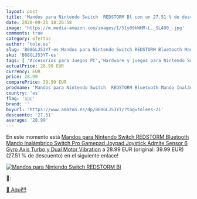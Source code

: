 ```yaml
---
layout: post
title: 'Mandos para Nintendo Switch  REDSTORM Bl con un 27.51 % de descuento'
date: 2020-09-21 18:26:58
image: 'https://m.media-amazon.com/images/I/51y09kWHM-L._SL400_.jpg'
comments: true
category: ofertas
author: 'tole.es'
slug: 'B08GLJ53YT-es Mandos para Nintendo Switch REDSTORM Bluetooth Mando...'
sku: 'B08GLJ53YT-es'
tags: [ 'Accesorios para Juegos PC','Hardware y juegos para Nintendo Switch','Hardware y juegos para PlayStation 4','Juegos para Nintendo Switch','Juegos para PlayStation 4','Juegos y Accesorios para PC','Teclados para gamers para PC','Videojuegos','nintendo', ]
actualPrice: 28.99 EUR
currency: EUR
price: 28.99
comparePrice: 39.99 EUR
prodname: 'Mandos para Nintendo Switch  REDSTORM Bluetooth Mando Inalámbrico Switch Pro Gamepad Joypad Joystick Admite Sensor 6 Gyro Axis Turbo y Dual Motor Vibration'
country: 'es'
flag: '🇪🇸'
brand: ''
buyurl: 'https://www.amazon.es/dp/B08GLJ53YT/?tag=tolees-21'
descuento: '27.51'
average: '28.99'
---
```


En este momento está [Mandos para Nintendo Switch  REDSTORM Bluetooth Mando Inalámbrico Switch Pro Gamepad Joypad Joystick Admite Sensor 6 Gyro Axis Turbo y Dual Motor Vibration](https://www.amazon.es/dp/B08GLJ53YT/?tag=tolees-21) a 28.99 EUR (original: 39.99 EUR) (27.51 %  de descuento) en el siguiente enlace!

[![Mandos para Nintendo Switch  REDSTORM Bl](https://m.media-amazon.com/images/I/51y09kWHM-L._SL400_.jpg)](https://www.amazon.es/dp/B08GLJ53YT/?tag=tolees-21)

🔎:


[🛒 Aquí!!!](https://www.amazon.es/dp/B08GLJ53YT/?tag=tolees-21)
